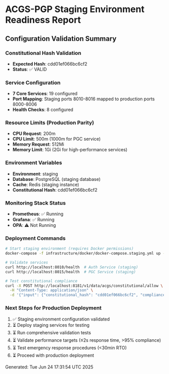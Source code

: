 # ACGS-PGP Staging Environment Readiness Report

## Configuration Validation Summary

### Constitutional Hash Validation

- **Expected Hash**: cdd01ef066bc6cf2
- **Status**: ✅ VALID

### Service Configuration

- **7 Core Services**: 19 configured
- **Port Mapping**: Staging ports 8010-8016 mapped to production ports 8000-8006
- **Health Checks**: 8 configured

### Resource Limits (Production Parity)

- **CPU Request**: 200m
- **CPU Limit**: 500m (1000m for PGC service)
- **Memory Request**: 512Mi
- **Memory Limit**: 1Gi (2Gi for high-performance services)

### Environment Variables

- **Environment**: staging
- **Database**: PostgreSQL (staging database)
- **Cache**: Redis (staging instance)
- **Constitutional Hash**: cdd01ef066bc6cf2

### Monitoring Stack Status

- **Prometheus**: ✅ Running
- **Grafana**: ✅ Running
- **OPA**: ⚠️ Not Running

### Deployment Commands

```bash
# Start staging environment (requires Docker permissions)
docker-compose -f infrastructure/docker/docker-compose.staging.yml up -d

# Validate services
curl http://localhost:8010/health  # Auth Service (staging)
curl http://localhost:8015/health  # PGC Service (staging)

# Test constitutional compliance
curl -X POST http://localhost:8181/v1/data/acgs/constitutional/allow \
  -H "Content-Type: application/json" \
  -d '{"input": {"constitutional_hash": "cdd01ef066bc6cf2", "compliance_score": 0.85}}'
```

### Next Steps for Production Deployment

1. ✅ Staging environment configuration validated
2. ⏳ Deploy staging services for testing
3. ⏳ Run comprehensive validation tests
4. ⏳ Validate performance targets (≤2s response time, >95% compliance)
5. ⏳ Test emergency response procedures (<30min RTO)
6. ⏳ Proceed with production deployment

Generated: Tue Jun 24 17:31:54 UTC 2025
